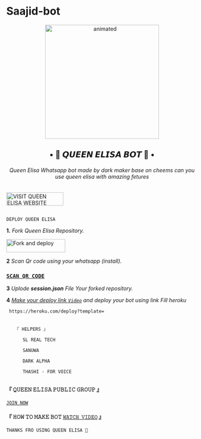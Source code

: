 # Saajid-bot
<p align="center">

  <img src="https://telegra.ph/file/00ed6f993e410f834c891.jpg" alt="animated" width="300" height="300" />

</p>

  <h2 align="center">• 💃 𝙌𝙐𝙀𝙀𝙉 𝙀𝙇𝙄𝙎𝘼 𝘽𝙊𝙏 💃 •<br></h2>

  

  

<h6 align= "center"> 

Queen Elisa Whatsapp bot made by dark maker base on cheems can you use queen elisa with amazing fetures

</h6>

## 

<p align="left">

<a href="http://www.queenelisa.42web.io"><img align="center" src="https://telegra.ph/file/8b7c4a9bbaae67b1b2e0e.png" alt="VISIT QUEEN ELISA WEBSITE" height="35" width="150" /></a>

</p align="left">

## 

`DEPLOY QUEEN ELISA`

 

**1.** _Fork Queen Elisa Repository._

<p align="left">

<a href="https://github.com/DarkMakerofc/Queen-Elisa-MD-V2/fork"><img align="center" src="https://telegra.ph/file/3514997e86c4bb12d8f67.png" alt="Fork and deploy" height="35" width="155" /></a>

**2** _Scan Qr code using your whatsapp (install)._

### [`SCAN QR CODE`](https://replit.com/@ShamilaRaheem/Saajid-Bot-Multi-Device-Qr-Code-Generator#index.js?v=1?outputonly=1&lite=1#index.js)

**3** _Uplode **session.json** File Your forked repository._

**4**  _[Make your deploy link `Video`]() and deploy your bot using link Fill heroku_

     https://heroku.com/deploy?template=

##  

##  

       『 𝙷𝙴𝙻𝙿𝙴𝚁𝚂 』

          𝚂𝙻 𝚁𝙴𝙰𝙻 𝚃𝙴𝙲𝙷 

          𝚂𝙰𝙽𝚄𝚆𝙰

          𝙳𝙰𝚁𝙺 𝙰𝙻𝙿𝙷𝙰

          𝚃𝙷𝙰𝚂𝙷𝙸 - 𝙵𝙾𝚁 𝚅𝙾𝙸𝙲𝙴

##

## 

#### 『 𝚀𝚄𝙴𝙴𝙽 𝙴𝙻𝙸𝚂𝙰 𝙿𝚄𝙱𝙻𝙸𝙲 𝙶𝚁𝙾𝚄𝙿 』

[`𝙹𝙾𝙸𝙽 𝙽𝙾𝚆`]()

#### 『 𝙷𝙾𝚆 𝚃𝙾 𝙼𝙰𝙺𝙴 𝙱𝙾𝚃 [`𝚆𝙰𝚃𝙲𝙷 𝚅𝙸𝙳𝙴𝙾`]() 』

`THANKS FRO USING QUEEN ELISA 💞`

